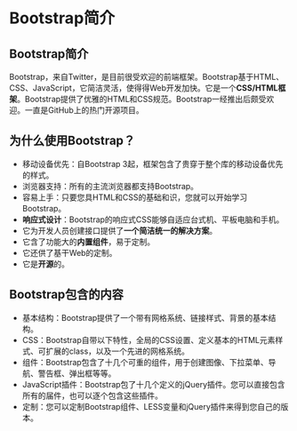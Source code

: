 # Bootstrap简介

## Bootstrap简介

Bootstrap，来自Twitter，是目前很受欢迎的前端框架。Bootstrap基于HTML、CSS、JavaScript，它简洁灵活，使得得Web开发加快。它是一个**CSS/HTML框架**。Bootstrap提供了优雅的HTML和CSS规范。Bootstrap一经推出后颇受欢迎。一直是GitHub上的热门开源项目。

## 为什么使用Bootstrap？

* 移动设备优先：自Bootstrap 3起，框架包含了贵穿于整个库的移动设备优先的样式。
* 浏览器支持：所有的主流浏览器都支持Bootstrap。
* 容易上手：只要您具HTML和CSS的基础和识，您就可以开始学习Bootstrap。
* **响应式设计**：Bootstrap的响应式CSS能够自适应台式机、平板电脑和手机。
* 它为开发人员创建接口提供了**一个简洁统一的解决方案**。
* 它含了功能大的**内置组件**，易于定制。
* 它还供了基干Web的定制。
* 它是**开源**的。

## Bootstrap包含的内容

* 基本结构：Bootstrap提供了一个带有网格系统、链接样式、背景的基本结构。
* CSS：Bootstrap自带以下特性，全局的CSS设置、定义基本的HTML元素样式、可扩展的class，以及一个先进的网格系统。
* 组件：Bootstrap包含了十几个可重的组件，用于创建图像、下拉菜单、导航、警告框、弹出框等等。
* JavaScript插件：Bootstrap包了十几个定义的jQuery插件。您可以直接包含所有的届件，也可以逐个包含这些插件。
* 定制：您可以定制Bootstrap组件、LESS变量和jQuery插件来得到您自己的版本。